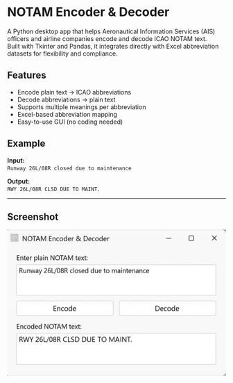 # NOTAM Encoder & Decoder

A Python desktop app that helps Aeronautical Information Services (AIS) officers and airline companies encode and decode ICAO NOTAM text.  
Built with Tkinter and Pandas, it integrates directly with Excel abbreviation datasets for flexibility and compliance.

## Features
- Encode plain text → ICAO abbreviations
- Decode abbreviations → plain text
- Supports multiple meanings per abbreviation
- Excel-based abbreviation mapping
- Easy-to-use GUI (no coding needed)

## Example
**Input:**  
`Runway 26L/08R closed due to maintenance`

**Output:**  
`RWY 26L/08R CLSD DUE TO MAINT.`

---


## Screenshot

![NOTAM Encoder Screenshot](images/NOTAM-Encoder-Decoder.jpg)
